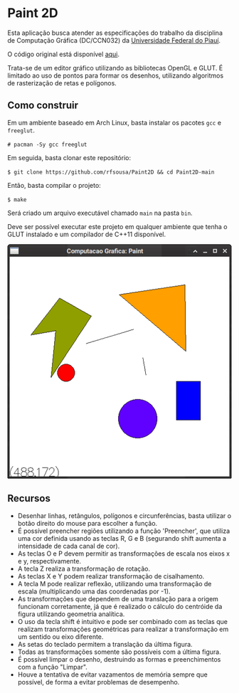 # Paint 2D

Esta aplicação busca atender as especificações do trabalho da disciplina
de Computação Gráfica (DC/CCN032) da [Universidade Federal do Piauí](ufpi.br).

O código original está disponível [aqui](https://github.com/rfsousa/Paint2D).

Trata-se de um editor gráfico utilizando as bibliotecas OpenGL e GLUT. 
É limitado ao uso de pontos para formar os desenhos, utilizando algoritmos
de rasterização de retas e polígonos.

## Como construir

Em um ambiente baseado em Arch Linux, basta instalar os pacotes `gcc` e 
`freeglut`.

`# pacman -Sy gcc freeglut`

Em seguida, basta clonar este repositório:

`$ git clone https://github.com/rfsousa/Paint2D && cd Paint2D-main`

Então, basta compilar o projeto:

`$ make`

Será criado um arquivo executável chamado `main` na pasta `bin`.

Deve ser possível executar este projeto em qualquer ambiente que 
tenha o GLUT instalado e um compilador de C++11 disponível.

![Screenshot](./Screenshot.png)

## Recursos

- Desenhar linhas, retângulos, polígonos e circunferências, basta
utilizar o botão direito do mouse para escolher a função.
- É possível preencher regiões utilizando a função 'Preencher', que 
utiliza uma cor definida usando as teclas R, G e B (segurando shift aumenta 
a intensidade de cada canal de cor).
- As teclas O e P devem permitir as transformações de escala nos eixos x 
e y, respectivamente.
- A tecla Z realiza a transformação de rotação.
- As teclas X e Y podem realizar transformação de cisalhamento.
- A tecla M pode realizar reflexão, utilizando uma transformação de escala 
(multiplicando uma das coordenadas por -1).
- As transformações que dependem de uma translação para a origem funcionam 
corretamente, já que é realizado o cálculo do centróide da figura utilizando 
geometria analítica.
- O uso da tecla shift é intuitivo e pode ser combinado com as teclas que 
realizam transformações geométricas para realizar a transformação em um 
sentido ou eixo diferente.
- As setas do teclado permitem a translação da última figura.
- Todas as transformações somente são possíveis com a última figura.
- É possível limpar o desenho, destruindo as formas e preenchimentos com 
a função "Limpar".
- Houve a tentativa de evitar vazamentos de memória sempre que possível, 
de forma a evitar problemas de desempenho.

